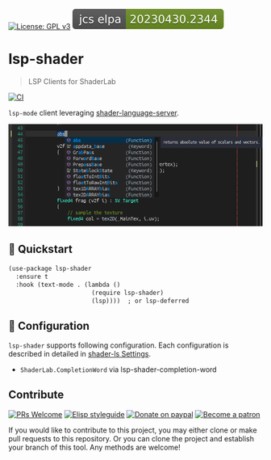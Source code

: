 [![License: GPL v3](https://img.shields.io/badge/License-GPL%20v3-blue.svg)](https://www.gnu.org/licenses/gpl-3.0)
[![JCS-ELPA](https://raw.githubusercontent.com/jcs-emacs/badges/master/elpa/v/lsp-shader.svg)](https://jcs-emacs.github.io/jcs-elpa/#/lsp-shader)

# lsp-shader
> LSP Clients for ShaderLab

[![CI](https://github.com/shader-ls/lsp-shader/actions/workflows/test.yml/badge.svg)](https://github.com/shader-ls/lsp/actions/workflows/test.yml)

`lsp-mode` client leveraging [shader-language-server](https://github.com/shader-ls/shader-language-server).

<p align="center">
<img src="etc/screenshot.png" />
</p>

## 💾 Quickstart

```elisp
(use-package lsp-shader
  :ensure t
  :hook (text-mode . (lambda ()
                       (require lsp-shader)
                       (lsp))))  ; or lsp-deferred
```

## 🔧 Configuration

`lsp-shader` supports following configuration. Each configuration is described
in detailed in [shader-ls Settings](https://github.com/shader-ls/shader-language-server#-settings).

- `ShaderLab.CompletionWord` via lsp-shader-completion-word

## Contribute

[![PRs Welcome](https://img.shields.io/badge/PRs-welcome-brightgreen.svg)](http://makeapullrequest.com)
[![Elisp styleguide](https://img.shields.io/badge/elisp-style%20guide-purple)](https://github.com/bbatsov/emacs-lisp-style-guide)
[![Donate on paypal](https://img.shields.io/badge/paypal-donate-1?logo=paypal&color=blue)](https://www.paypal.me/jcs090218)
[![Become a patron](https://img.shields.io/badge/patreon-become%20a%20patron-orange.svg?logo=patreon)](https://www.patreon.com/jcs090218)

If you would like to contribute to this project, you may either
clone or make pull requests to this repository. Or you can
clone the project and establish your branch of this tool.
Any methods are welcome!
